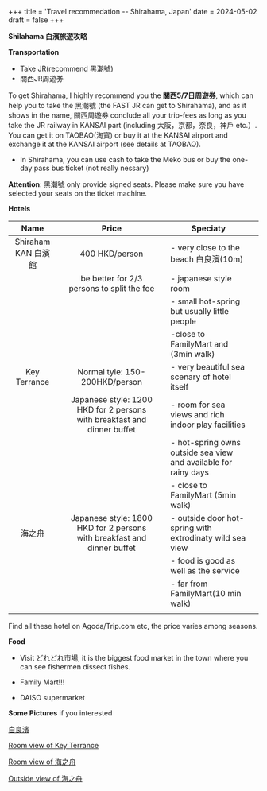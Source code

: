 +++
title = 'Travel recommedation -- Shirahama, Japan'
date = 2024-05-02
draft = false
+++

**Shilahama 白濱旅遊攻略**


**Transportation**

- Take JR(recommend 黑潮號)
- 關西JR周遊券

To get Shirahama, I highly recommend you the **關西5/7日周遊券**, which can help you to take the 黑潮號 (the FAST JR can get to Shirahama), and as it shows in the name, 關西周遊券 conclude all your trip-fees as long as you take the JR railway in KANSAI part (including 大阪，京都，奈良，神戶 etc.）. You can get it on TAOBAO(淘寶) or buy it at the KANSAI airport and exchange it at the KANSAI airport (see details at TAOBAO).

- In Shirahama, you can use cash to take the Meko bus or buy the one-day pass bus ticket (not really nessary)

**Attention**: 黑潮號 only provide signed seats. Please make sure you have selected your seats on the ticket machine.

**Hotels**

|        Name         |      |                            Price                             |      | Speciaty                                                     |      |
| :-----------------: | ---- | :----------------------------------------------------------: | :--: | ------------------------------------------------------------ | ---- |
| Shiraham KAN 白濱館 |      |                        400 HKD/person                        |      | - very close to the beach 白良濱(10m)                        |      |
|                     |      |          be better for 2/3 persons to split the fee          |      | -  japanese style room                                       |      |
|                     |      |                                                              |      | - small hot-spring but usually little people                 |      |
|                     |      |                                                              |      | -close to FamilyMart and (3min walk)                         |      |
|    Key Terrance     |      |                Normal tyle: 150-200HKD/person                |      | - very beautiful sea scenary of hotel itself                 |      |
|                     |      | Japanese style: 1200 HKD for 2 persons with breakfast and dinner buffet |      | - room for sea views and rich indoor play facilities         |      |
|                     |      |                                                              |      | - hot-spring owns outside sea view and available for rainy days |      |
|                     |      |                                                              |      | - close to FamilyMart (5min walk)                            |      |
|       海之舟        |      | Japanese style: 1800 HKD for 2 persons with breakfast and dinner buffet |      | - outside door hot-spring with extrodinaty wild sea view     |      |
|                     |      |                                                              |      | - food is good as well as the service                        |      |
|                     |      |                                                              |      | - far from FamilyMart(10 min walk)                           |      |
|                     |      |                                                              |      |                                                              |      |

Find all these hotel on Agoda/Trip.com etc, the price varies among seasons.

**Food**

- Visit どれどれ市場, it is the biggest food market in the town where you can see fishermen dissect fishes.

- Family Mart!!!

- DAISO supermarket

  
**Some Pictures** if you interested

[白良濱](https://img2.imgtp.com/2024/05/02/rzCVvhzw.JPG)

[Room view of Key Terrance](https://img2.imgtp.com/2024/05/02/5ujHQaBk.jpg)


[Room view of 海之舟](https://img2.imgtp.com/2024/05/02/u85oOuw9.JPG)

[Outside view of 海之舟](https://img2.imgtp.com/2024/05/02/wswaFiTv.JPG)


